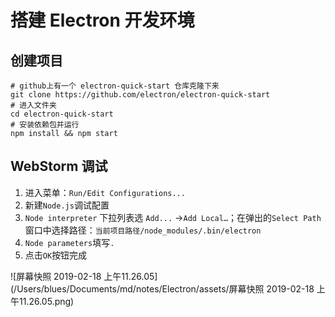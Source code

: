 # 搭建 Electron 开发环境

## 创建项目

```shell
# github上有一个 electron-quick-start 仓库克隆下来
git clone https://github.com/electron/electron-quick-start
# 进入文件夹
cd electron-quick-start
# 安装依赖包并运行
npm install && npm start
```



## WebStorm 调试

1. 进入菜单：`Run/Edit Configurations...`
2. 新建`Node.js`调试配置
3. `Node interpreter` 下拉列表选 `Add...` →`Add Local…`；在弹出的`Select Path`窗口中选择路径：`当前项目路径/node_modules/.bin/electron`
4. `Node parameters`填写`.`
5. 点击`OK`按钮完成

![屏幕快照 2019-02-18 上午11.26.05](/Users/blues/Documents/md/notes/Electron/assets/屏幕快照 2019-02-18 上午11.26.05.png)